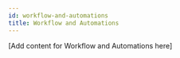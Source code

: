 ```yaml
---
id: workflow-and-automations
title: Workflow and Automations
---
```


[Add content for Workflow and Automations here]

